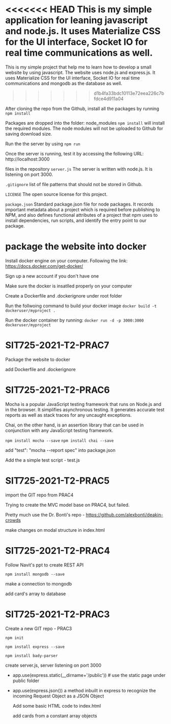<<<<<<< HEAD
This is my simple application for leaning javascript and node.js. It uses Materialize CSS for the UI interface, Socket IO for real time communications as well.
=======
This is my simple project that help me to learn how to develop a small website by using javascript. The website uses node.js and express.js. It uses Materialize CSS for the UI interface, Socket IO for real time communications and mongodb as the database as well.
>>>>>>> d1b4fa33bdc10113e72eea226c7bfdce4d911a04

After cloning the repo from the Github, install all the packages by running
  `npm install`

Packages are dropped into the folder: 
  node_modules 
`npm install` will install the required modules. The node modules will not be uploaded to Github for saving download size.

Run the the server by using
  `npm run`

Once the server is running, test it by accessing the following URL:
  http://localhost:3000

files in the repository
`server.js`
The server is written with node.js. It is listening on port 3000.

`.gitignore`
list of file patterns that should not be stored in Github.

`LICENSE`
The open source license for this project.

`package.json`
Standard package.json file for node packages. It records important metadata about a project which is required before publishing to NPM, and also defines functional attributes of a project that npm uses to install dependencies, run scripts, and identify the entry point to our package.

# package the website into docker
Install docker engine on your computer. Following the link: https://docs.docker.com/get-docker/

Sign up a new account if you don't have one

Make sure the docker is insatlled properly on your computer

Create a Dockerfile and .dockerignore under root folder 

Run the follwoing command to build your docker image
`docker build -t dockeruser/myproject .`

Run the docker container by running:
`docker run -d -p 3000:3000 dockeruser/myproject`


# SIT725-2021-T2-PRAC7
Package the website to docker

add Dockerfile and .dockerignore

# SIT725-2021-T2-PRAC6
Mocha is a popular JavaScript testing framework that runs on Node.js and in the browser. It simplifies asynchronous testing. It generates accurate test reports as well as stack traces for any uncaught exceptions.

Chai, on the other hand, is an assertion library that can be used in conjunction with any JavaScript testing framework.

`npm install mocha --save`
`npm install chai --save`

add "test": "mocha --report spec" into package.json

Add the a simple test script - test.js

# SIT725-2021-T2-PRAC5

import the GIT repo from PRAC4

Trying to create the MVC model base on PRAC4, but failed.

Pretty much use the Dr. Bonti's repo - https://github.com/alexbonti/deakin-crowds

make changes on modal structure in index.html

# SIT725-2021-T2-PRAC4

Follow Navit's ppt to create REST API

`npm install mongodb --save`

make a connection to mongodb

add card's array to database

# SIT725-2021-T2-PRAC3

Create a new GIT repo - PRAC3

`npm init`

`npm install express --save`

`npm install bady-parser`

create server.js, server listening on port 3000

- app.use(express.static(\_\_dirname+'/public')) # use the static page under public folder

- app.use(express.json()) a method inbuilt in express to recognize the incoming Request Object as a JSON Object

  Add some basic HTML code to index.html
  
  add cards from a constant array objects
